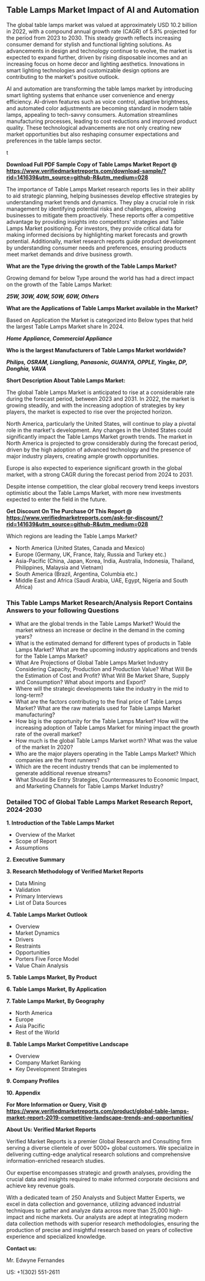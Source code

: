 <h2>Table Lamps Market Impact of AI and Automation</h2><p>The global table lamps market was valued at approximately USD 10.2 billion in 2022, with a compound annual growth rate (CAGR) of 5.8% projected for the period from 2023 to 2030. This steady growth reflects increasing consumer demand for stylish and functional lighting solutions. As advancements in design and technology continue to evolve, the market is expected to expand further, driven by rising disposable incomes and an increasing focus on home decor and lighting aesthetics. Innovations in smart lighting technologies and customizable design options are contributing to the market's positive outlook.</p><p>AI and automation are transforming the table lamps market by introducing smart lighting systems that enhance user convenience and energy efficiency. AI-driven features such as voice control, adaptive brightness, and automated color adjustments are becoming standard in modern table lamps, appealing to tech-savvy consumers. Automation streamlines manufacturing processes, leading to cost reductions and improved product quality. These technological advancements are not only creating new market opportunities but also reshaping consumer expectations and preferences in the table lamps sector.</p>t</p><p id="" class=""><strong>Download Full PDF Sample Copy of Table Lamps Market Report @ <a href="https://www.verifiedmarketreports.com/download-sample/?rid=141639&utm_source=github-R&utm_medium=028" target="_blank">https://www.verifiedmarketreports.com/download-sample/?rid=141639&utm_source=github-R&utm_medium=028</a></strong></p><p>The importance of&nbsp;Table Lamps Market research reports lies in their ability to aid strategic planning, helping businesses develop effective strategies by understanding market trends and dynamics. They play a crucial role in risk management by identifying potential risks and challenges, allowing businesses to mitigate them proactively. These reports offer a competitive advantage by providing insights into competitors' strategies and Table Lamps Market positioning. For investors, they provide critical data for making informed decisions by highlighting market forecasts and growth potential. Additionally, market research reports guide product development by understanding consumer needs and preferences, ensuring products meet market demands and drive business growth.</p><p><strong>What are the&nbsp;Type driving the growth of the Table Lamps Market?</strong></p><p id="" class="">Growing demand for below Type around the world has had a direct impact on the growth of the Table Lamps Market:</p><em><strong>25W, 30W, 40W, 50W, 60W, Others</strong></em></p><strong>What are the&nbsp;Applications&nbsp;of Table Lamps Market available in the Market?</strong></p><p id="" class="">Based on Application the Market is categorized into Below types that held the largest Table Lamps Market share In 2024.</p><em><strong>Home Appliance, Commercial Appliance</strong></em></p><strong>Who is the largest Manufacturers of Table Lamps Market worldwide?</strong></p><p><em><strong>Philips, OSRAM, Liangliang, Panasonic, GUANYA, OPPLE, Yingke, DP, Donghia, VAVA</strong></em></p><p id="" class=""><strong>Short Description About Table Lamps Market:</strong></p><p>The global Table Lamps Market is anticipated to rise at a considerable rate during the forecast period, between 2023 and 2031. In 2022, the market is growing steadily, and with the increasing adoption of strategies by key players, the market is expected to rise over the projected horizon.</p><p>North America, particularly the United States, will continue to play a pivotal role in the market's development. Any changes in the United States could significantly impact the Table Lamps Market growth trends. The market in North America is projected to grow considerably during the forecast period, driven by the high adoption of advanced technology and the presence of major industry players, creating ample growth opportunities.</p><p>Europe is also expected to experience significant growth in the global market, with a strong CAGR during the forecast period from 2024 to 2031.</p><p>Despite intense competition, the clear global recovery trend keeps investors optimistic about the Table Lamps Market, with more new investments expected to enter the field in the future.</p><p id="" class=""><strong>Get Discount On The Purchase Of This Report @ <a href="https://www.verifiedmarketreports.com/ask-for-discount/?rid=141639&utm_source=github-R&utm_medium=028" target="_blank">https://www.verifiedmarketreports.com/ask-for-discount/?rid=141639&utm_source=github-R&utm_medium=028</a></strong></p>Which regions are leading the Table Lamps Market?</p><ul><li>North America (United States, Canada and Mexico)</li><li>Europe (Germany, UK, France, Italy, Russia and Turkey etc.)</li><li>Asia-Pacific (China, Japan, Korea, India, Australia, Indonesia, Thailand, Philippines, Malaysia and Vietnam)</li><li>South America (Brazil, Argentina, Columbia etc.)</li><li>Middle East and Africa (Saudi Arabia, UAE, Egypt, Nigeria and South Africa)</li></ul><h3 id="" class="">This Table Lamps Market Research/Analysis Report Contains Answers to your following Questions</h3><ul><li>What are the global trends in the Table Lamps Market? Would the market witness an increase or decline in the demand in the coming years?</li><li>What is the estimated demand for different types of products in Table Lamps Market? What are the upcoming industry applications and trends for the Table Lamps Market?</li><li>What Are Projections of Global Table Lamps Market Industry Considering Capacity, Production and Production Value? What Will Be the Estimation of Cost and Profit? What Will Be Market Share, Supply and Consumption? What about imports and Export?</li><li>Where will the strategic developments take the industry in the mid to long-term?</li><li>What are the factors contributing to the final price of Table Lamps Market? What are the raw materials used for Table Lamps Market manufacturing?</li><li>How big is the opportunity for the Table Lamps Market? How will the increasing adoption of Table Lamps Market for mining impact the growth rate of the overall market?</li><li>How much is the global Table Lamps Market worth? What was the value of the market In 2020?</li><li>Who are the major players operating in the Table Lamps Market? Which companies are the front runners?</li><li>Which are the recent industry trends that can be implemented to generate additional revenue streams?</li><li>What Should Be Entry Strategies, Countermeasures to Economic Impact, and Marketing Channels for Table Lamps Market Industry?</li></ul><h3 id="" class="">Detailed TOC of Global Table Lamps Market Research Report, 2024-2030</h3><p id="" class=""><strong>1. Introduction of the Table Lamps Market</strong></p><ul><li>Overview of the Market</li><li>Scope of Report</li><li>Assumptions</li></ul><p id="" class=""><strong>2. Executive Summary</strong></p><p id="" class=""><strong>3. Research Methodology of Verified Market Reports</strong></p><ul><li>Data Mining</li><li>Validation</li><li>Primary Interviews</li><li>List of Data Sources</li></ul><p id="" class=""><strong>4. Table Lamps Market Outlook</strong></p><ul><li>Overview</li><li>Market Dynamics</li><li>Drivers</li><li>Restraints</li><li>Opportunities</li><li>Porters Five Force Model</li><li>Value Chain Analysis</li></ul><p id="" class=""><strong>5. Table Lamps Market, By Product</strong></p><p id="" class=""><strong>6. Table Lamps Market, By Application</strong></p><p id="" class=""><strong>7. Table Lamps Market, By Geography</strong></p><ul><li>North America</li><li>Europe</li><li>Asia Pacific</li><li>Rest of the World</li></ul><p id="" class=""><strong>8. Table Lamps Market Competitive Landscape</strong></p><ul><li>Overview</li><li>Company Market Ranking</li><li>Key Development Strategies</li></ul><p id="" class=""><strong>9. Company Profiles</strong></p><p id="" class=""><strong>10. Appendix</strong></p><p id="" class=""><strong>For More Information or Query, Visit @ <a href="https://www.verifiedmarketreports.com/product/global-table-lamps-market-report-2019-competitive-landscape-trends-and-opportunities/" target="_blank">https://www.verifiedmarketreports.com/product/global-table-lamps-market-report-2019-competitive-landscape-trends-and-opportunities/</a></strong></p><p id="" class=""><strong>About Us: Verified Market Reports</strong></p><p id="" class="">Verified Market Reports is a premier Global Research and Consulting firm serving a diverse clientele of over 5000+ global customers. We specialize in delivering cutting-edge analytical research solutions and comprehensive information-enriched research studies.</p><p id="" class="">Our expertise encompasses strategic and growth analyses, providing the crucial data and insights required to make informed corporate decisions and achieve key revenue goals.</p><p id="" class="">With a dedicated team of 250 Analysts and Subject Matter Experts, we excel in data collection and governance, utilizing advanced industrial techniques to gather and analyze data across more than 25,000 high-impact and niche markets. Our analysts are adept at integrating modern data collection methods with superior research methodologies, ensuring the production of precise and insightful research based on years of collective experience and specialized knowledge.</p><p id="" class=""><strong>Contact us:</strong></p><p id="" class="">Mr. Edwyne Fernandes</p><p id="" class="">US: +1(302) 551-2611</p>